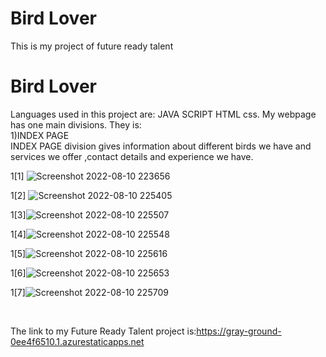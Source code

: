 

  # Bird Lover
  This is my project of future ready talent
  <h1>Bird Lover</h1>
  Languages used in this project are:
  JAVA SCRIPT
  HTML
  css.
  My webpage has one main divisions.
  They is:
 <br>
 1)INDEX PAGE
 <br>
 INDEX PAGE division gives information about different birds we have and services we offer ,contact details and experience we have.
 <br>






 1[1] ![Screenshot 2022-08-10 223656](https://user-images.githubusercontent.com/110168203/183975278-d25702ae-539d-428f-a634-985ee2ce1a1a.jpeg)




1[2] ![Screenshot 2022-08-10 225405](https://user-images.githubusercontent.com/110168203/183977103-8e5fae69-bffb-42f6-a03f-772600d67883.jpeg)





1[3]![Screenshot 2022-08-10 225507](https://user-images.githubusercontent.com/110168203/183977261-c1fc40cb-144a-46dc-b6eb-69b47a1e0f40.jpeg)





1[4]![Screenshot 2022-08-10 225548](https://user-images.githubusercontent.com/110168203/183977711-dea13c2b-d0a3-4a8f-a2aa-cc8e61afd742.jpeg)





1[5]![Screenshot 2022-08-10 225616](https://user-images.githubusercontent.com/110168203/183977773-224857c7-a3bb-4fab-939d-18b3fc4218ea.jpeg)






1[6]![Screenshot 2022-08-10 225653](https://user-images.githubusercontent.com/110168203/183977820-eb45194b-4ce6-47b9-81e7-0b20d0d6c4c2.jpeg)




1[7]![Screenshot 2022-08-10 225709](https://user-images.githubusercontent.com/110168203/183977850-fd0c5ceb-e521-4ebe-88d7-8c8fbabd0b22.jpeg)






  <br>




  The link to my Future Ready Talent project is:https://gray-ground-0ee4f6510.1.azurestaticapps.net
